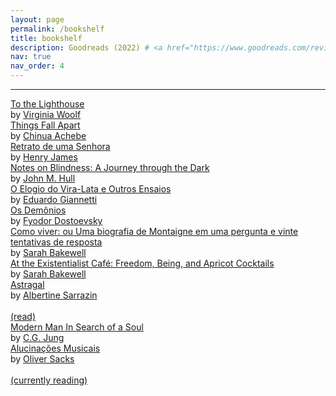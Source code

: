 ```yaml
---
layout: page
permalink: /bookshelf
title: bookshelf
description: Goodreads (2022) # <a href="https://www.goodreads.com/review/list/150824320-ana?shelf=2022">2022 – Goodreads</a>
nav: true
nav_order: 4
---
```


<hr>

<div id="gr_custom_widget_1667625552">
          <div class="gr_custom_container_1667625552">
      <div class="gr_custom_each_container_1667625552">
          <div class="gr_custom_title_1667625552">
            <a rel="nofollow" href="https://www.goodreads.com/review/show/4701525459?utm_medium=api&amp;utm_source=custom_widget">To the Lighthouse</a>
          </div>
          <div class="gr_custom_author_1667625552">
            by <a rel="nofollow" href="https://www.goodreads.com/author/show/6765.Virginia_Woolf">Virginia Woolf</a>
          </div>
      </div>
      <div class="gr_custom_each_container_1667625552">
          <div class="gr_custom_title_1667625552">
            <a rel="nofollow" href="https://www.goodreads.com/review/show/4701520780?utm_medium=api&amp;utm_source=custom_widget">Things Fall Apart</a>
          </div>
          <div class="gr_custom_author_1667625552">
            by <a rel="nofollow" href="https://www.goodreads.com/author/show/8051.Chinua_Achebe">Chinua Achebe</a>
          </div>
      </div>
      <div class="gr_custom_each_container_1667625552">
          <div class="gr_custom_title_1667625552">
            <a rel="nofollow" href="https://www.goodreads.com/review/show/4701522238?utm_medium=api&amp;utm_source=custom_widget">Retrato de uma Senhora</a>
          </div>
          <div class="gr_custom_author_1667625552">
            by <a rel="nofollow" href="https://www.goodreads.com/author/show/159.Henry_James">Henry James</a>
          </div>
      </div>
      <div class="gr_custom_each_container_1667625552">
          <div class="gr_custom_title_1667625552">
            <a rel="nofollow" href="https://www.goodreads.com/review/show/4701521154?utm_medium=api&amp;utm_source=custom_widget">Notes on Blindness: A Journey through the Dark</a>
          </div>
          <div class="gr_custom_author_1667625552">
            by <a rel="nofollow" href="https://www.goodreads.com/author/show/8820.John_M_Hull">John M. Hull</a>
          </div>
      </div>
      <div class="gr_custom_each_container_1667625552">
          <div class="gr_custom_title_1667625552">
            <a rel="nofollow" href="https://www.goodreads.com/review/show/4929551936?utm_medium=api&amp;utm_source=custom_widget">O Elogio do Vira-Lata e Outros Ensaios</a>
          </div>
          <div class="gr_custom_author_1667625552">
            by <a rel="nofollow" href="https://www.goodreads.com/author/show/373368.Eduardo_Giannetti">Eduardo Giannetti</a>
          </div>
      </div>
      <div class="gr_custom_each_container_1667625552">
          <div class="gr_custom_title_1667625552">
            <a rel="nofollow" href="https://www.goodreads.com/review/show/4797591103?utm_medium=api&amp;utm_source=custom_widget">Os Demônios</a>
          </div>
          <div class="gr_custom_author_1667625552">
            by <a rel="nofollow" href="https://www.goodreads.com/author/show/3137322.Fyodor_Dostoevsky">Fyodor Dostoevsky</a>
          </div>
      </div>
      <div class="gr_custom_each_container_1667625552">
          <div class="gr_custom_title_1667625552">
            <a rel="nofollow" href="https://www.goodreads.com/review/show/4879600599?utm_medium=api&amp;utm_source=custom_widget">Como viver: ou Uma biografia de Montaigne em uma pergunta e vinte tentativas de resposta</a>
          </div>
          <div class="gr_custom_author_1667625552">
            by <a rel="nofollow" href="https://www.goodreads.com/author/show/1191388.Sarah_Bakewell">Sarah Bakewell</a>
          </div>
      </div>
      <div class="gr_custom_each_container_1667625552">
          <div class="gr_custom_title_1667625552">
            <a rel="nofollow" href="https://www.goodreads.com/review/show/4701525688?utm_medium=api&amp;utm_source=custom_widget">At the Existentialist Café: Freedom, Being, and Apricot Cocktails</a>
          </div>
          <div class="gr_custom_author_1667625552">
            by <a rel="nofollow" href="https://www.goodreads.com/author/show/1191388.Sarah_Bakewell">Sarah Bakewell</a>
          </div>
      </div>
      <div class="gr_custom_each_container_1667625552">
          <div class="gr_custom_title_1667625552">
            <a rel="nofollow" href="https://www.goodreads.com/review/show/4701519387?utm_medium=api&amp;utm_source=custom_widget">Astragal</a>
          </div>
          <div class="gr_custom_author_1667625552">
            by <a rel="nofollow" href="https://www.goodreads.com/author/show/178000.Albertine_Sarrazin">Albertine Sarrazin</a>
          </div>
      </div>
  <br style="clear: both"/>
  </div>
</div>
<div class="caption text-left">
  <a href="https://www.goodreads.com/review/list/150824320-ana?shelf=read">(read)</a>
</div>

<div id="gr_custom_widget_1667625653">
          <div class="gr_custom_container_1667625653">
      <div class="gr_custom_each_container_1667625653">
          <div class="gr_custom_title_1667625653">
            <a rel="nofollow" href="https://www.goodreads.com/review/show/4970582190?utm_medium=api&amp;utm_source=custom_widget">Modern Man In Search of a Soul</a>
          </div>
          <div class="gr_custom_author_1667625653">
            by <a rel="nofollow" href="https://www.goodreads.com/author/show/38285.C_G_Jung">C.G. Jung</a>
          </div>
      </div>
      <div class="gr_custom_each_container_1667625653">
          <div class="gr_custom_title_1667625653">
            <a rel="nofollow" href="https://www.goodreads.com/review/show/5012590158?utm_medium=api&amp;utm_source=custom_widget">Alucinações Musicais</a>
          </div>
          <div class="gr_custom_author_1667625653">
            by <a rel="nofollow" href="https://www.goodreads.com/author/show/843200.Oliver_Sacks">Oliver Sacks</a>
          </div>
      </div>
  <br style="clear: both"/>
  </div>
<div class="caption text-left">
  <a href="https://www.goodreads.com/review/list/150824320-ana?shelf=currently-reading">(currently reading)</a>
</div>